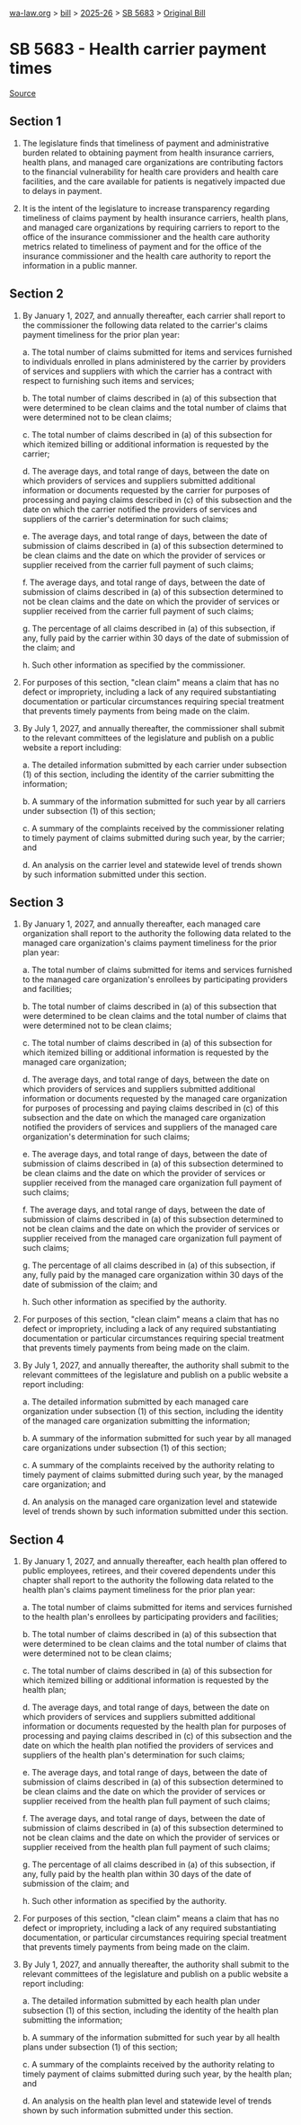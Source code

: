 [wa-law.org](/) > [bill](/bill/) > [2025-26](/bill/2025-26/) > [SB 5683](/bill/2025-26/sb/5683/) > [Original Bill](/bill/2025-26/sb/5683/1/)

# SB 5683 - Health carrier payment times

[Source](http://lawfilesext.leg.wa.gov/biennium/2025-26/Pdf/Bills/Senate%20Bills/5683.pdf)

## Section 1
1. The legislature finds that timeliness of payment and administrative burden related to obtaining payment from health insurance carriers, health plans, and managed care organizations are contributing factors to the financial vulnerability for health care providers and health care facilities, and the care available for patients is negatively impacted due to delays in payment.

2. It is the intent of the legislature to increase transparency regarding timeliness of claims payment by health insurance carriers, health plans, and managed care organizations by requiring carriers to report to the office of the insurance commissioner and the health care authority metrics related to timeliness of payment and for the office of the insurance commissioner and the health care authority to report the information in a public manner.

## Section 2
1. By January 1, 2027, and annually thereafter, each carrier shall report to the commissioner the following data related to the carrier's claims payment timeliness for the prior plan year:

    a. The total number of claims submitted for items and services furnished to individuals enrolled in plans administered by the carrier by providers of services and suppliers with which the carrier has a contract with respect to furnishing such items and services;

    b. The total number of claims described in (a) of this subsection that were determined to be clean claims and the total number of claims that were determined not to be clean claims;

    c. The total number of claims described in (a) of this subsection for which itemized billing or additional information is requested by the carrier;

    d. The average days, and total range of days, between the date on which providers of services and suppliers submitted additional information or documents requested by the carrier for purposes of processing and paying claims described in (c) of this subsection and the date on which the carrier notified the providers of services and suppliers of the carrier's determination for such claims;

    e. The average days, and total range of days, between the date of submission of claims described in (a) of this subsection determined to be clean claims and the date on which the provider of services or supplier received from the carrier full payment of such claims;

    f. The average days, and total range of days, between the date of submission of claims described in (a) of this subsection determined to not be clean claims and the date on which the provider of services or supplier received from the carrier full payment of such claims;

    g. The percentage of all claims described in (a) of this subsection, if any, fully paid by the carrier within 30 days of the date of submission of the claim; and

    h. Such other information as specified by the commissioner.

2. For purposes of this section, "clean claim" means a claim that has no defect or impropriety, including a lack of any required substantiating documentation or particular circumstances requiring special treatment that prevents timely payments from being made on the claim.

3. By July 1, 2027, and annually thereafter, the commissioner shall submit to the relevant committees of the legislature and publish on a public website a report including:

    a. The detailed information submitted by each carrier under subsection (1) of this section, including the identity of the carrier submitting the information;

    b. A summary of the information submitted for such year by all carriers under subsection (1) of this section;

    c. A summary of the complaints received by the commissioner relating to timely payment of claims submitted during such year, by the carrier; and

    d. An analysis on the carrier level and statewide level of trends shown by such information submitted under this section.

## Section 3
1. By January 1, 2027, and annually thereafter, each managed care organization shall report to the authority the following data related to the managed care organization's claims payment timeliness for the prior plan year:

    a. The total number of claims submitted for items and services furnished to the managed care organization's enrollees by participating providers and facilities;

    b. The total number of claims described in (a) of this subsection that were determined to be clean claims and the total number of claims that were determined not to be clean claims;

    c. The total number of claims described in (a) of this subsection for which itemized billing or additional information is requested by the managed care organization;

    d. The average days, and total range of days, between the date on which providers of services and suppliers submitted additional information or documents requested by the managed care organization for purposes of processing and paying claims described in (c) of this subsection and the date on which the managed care organization notified the providers of services and suppliers of the managed care organization's determination for such claims;

    e. The average days, and total range of days, between the date of submission of claims described in (a) of this subsection determined to be clean claims and the date on which the provider of services or supplier received from the managed care organization full payment of such claims;

    f. The average days, and total range of days, between the date of submission of claims described in (a) of this subsection determined to not be clean claims and the date on which the provider of services or supplier received from the managed care organization full payment of such claims;

    g. The percentage of all claims described in (a) of this subsection, if any, fully paid by the managed care organization within 30 days of the date of submission of the claim; and

    h. Such other information as specified by the authority.

2. For purposes of this section, "clean claim" means a claim that has no defect or impropriety, including a lack of any required substantiating documentation or particular circumstances requiring special treatment that prevents timely payments from being made on the claim.

3. By July 1, 2027, and annually thereafter, the authority shall submit to the relevant committees of the legislature and publish on a public website a report including:

    a. The detailed information submitted by each managed care organization under subsection (1) of this section, including the identity of the managed care organization submitting the information;

    b. A summary of the information submitted for such year by all managed care organizations under subsection (1) of this section;

    c. A summary of the complaints received by the authority relating to timely payment of claims submitted during such year, by the managed care organization; and

    d. An analysis on the managed care organization level and statewide level of trends shown by such information submitted under this section.

## Section 4
1. By January 1, 2027, and annually thereafter, each health plan offered to public employees, retirees, and their covered dependents under this chapter shall report to the authority the following data related to the health plan's claims payment timeliness for the prior plan year:

    a. The total number of claims submitted for items and services furnished to the health plan's enrollees by participating providers and facilities;

    b. The total number of claims described in (a) of this subsection that were determined to be clean claims and the total number of claims that were determined not to be clean claims;

    c. The total number of claims described in (a) of this subsection for which itemized billing or additional information is requested by the health plan;

    d. The average days, and total range of days, between the date on which providers of services and suppliers submitted additional information or documents requested by the health plan for purposes of processing and paying claims described in (c) of this subsection and the date on which the health plan notified the providers of services and suppliers of the health plan's determination for such claims;

    e. The average days, and total range of days, between the date of submission of claims described in (a) of this subsection determined to be clean claims and the date on which the provider of services or supplier received from the health plan full payment of such claims;

    f. The average days, and total range of days, between the date of submission of claims described in (a) of this subsection determined to not be clean claims and the date on which the provider of services or supplier received from the health plan full payment of such claims;

    g. The percentage of all claims described in (a) of this subsection, if any, fully paid by the health plan within 30 days of the date of submission of the claim; and

    h. Such other information as specified by the authority.

2. For purposes of this section, "clean claim" means a claim that has no defect or impropriety, including a lack of any required substantiating documentation, or particular circumstances requiring special treatment that prevents timely payments from being made on the claim.

3. By July 1, 2027, and annually thereafter, the authority shall submit to the relevant committees of the legislature and publish on a public website a report including:

    a. The detailed information submitted by each health plan under subsection (1) of this section, including the identity of the health plan submitting the information;

    b. A summary of the information submitted for such year by all health plans under subsection (1) of this section;

    c. A summary of the complaints received by the authority relating to timely payment of claims submitted during such year, by the health plan; and

    d. An analysis on the health plan level and statewide level of trends shown by such information submitted under this section.
